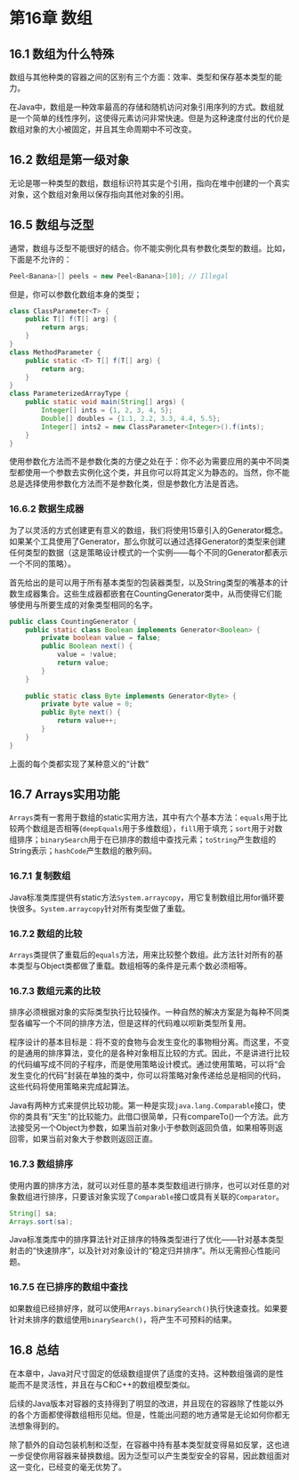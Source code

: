 # 第16章 数组

## 16.1 数组为什么特殊

数组与其他种类的容器之间的区别有三个方面：效率、类型和保存基本类型的能力。

在Java中，数组是一种效率最高的存储和随机访问对象引用序列的方式。数组就是一个简单的线性序列，这使得元素访问非常快速。但是为这种速度付出的代价是数组对象的大小被固定，并且其生命周期中不可改变。

## 16.2 数组是第一级对象

无论是哪一种类型的数组，数组标识符其实是个引用，指向在堆中创建的一个真实对象，这个数组对象用以保存指向其他对象的引用。

## 16.5 数组与泛型

通常，数组与泛型不能很好的结合。你不能实例化具有参数化类型的数组。比如，下面是不允许的：

```java
Peel<Banana>[] peels = new Peel<Banana>[10]; // Illegal
```

但是，你可以参数化数组本身的类型；

```java
class ClassParameter<T> {
    public T[] f(T[] arg) {
        return args;
    }
}
class MethodParameter {
    public static <T> T[] f(T[] arg) {
        return arg;
    }
}
class ParameterizedArrayType {
    public static void main(String[] args) {
        Integer[] ints = {1, 2, 3, 4, 5};
     	Double[] doubles = {1.1, 2.2, 3.3, 4.4, 5.5};
      	Integer[] ints2 = new ClassParameter<Integer>().f(ints);
    }
}
```

使用参数化方法而不是参数化类的方便之处在于：你不必为需要应用的美中不同类型都使用一个参数去实例化这个类，并且你可以将其定义为静态的。当然，你不能总是选择使用参数化方法而不是参数化类，但是参数化方法是首选。

### 16.6.2 数据生成器

为了以灵活的方式创建更有意义的数组，我们将使用15章引入的Generator概念。如果某个工具使用了Generator，那么你就可以通过选择Generator的类型来创建任何类型的数据（这是策略设计模式的一个实例——每个不同的Generator都表示一个不同的策略）。

首先给出的是可以用于所有基本类型的包装器类型，以及String类型的嘴基本的计数生成器集合。这些生成器都嵌套在CountingGenerator类中，从而使得它们能够使用与所要生成的对象类型相同的名字。

```java
public class CountingGenerator {
    public static class Boolean implements Generator<Boolean> {
        private boolean value = false;
      	public Boolean next() {
            value = !value;
          	return value;
        }
    }
  
  	public static class Byte implements Generator<Byte> {
        private byte value = 0;
      	public Byte next() {
            return value++;
        }
    }
}
```

上面的每个类都实现了某种意义的“计数”

## 16.7 Arrays实用功能

`Arrays`类有一套用于数组的static实用方法，其中有六个基本方法：`equals`用于比较两个数组是否相等(`deepEquals`用于多维数组），`fill`用于填充；`sort`用于对数组排序；`binarySearch`用于在已排序的数组中查找元素；`toString`产生数组的String表示；`hashCode`产生数组的散列码。

### 16.7.1 复制数组

Java标准类库提供有static方法`System.arraycopy`，用它复制数组比用for循环要快很多。`System.arraycopy`针对所有类型做了重载。

### 16.7.2 数组的比较

`Arrays`类提供了重载后的`equals`方法，用来比较整个数组。此方法针对所有的基本类型与Object类都做了重载。数组相等的条件是元素个数必须相等。

### 16.7.3 数组元素的比较

排序必须根据对象的实际类型执行比较操作。一种自然的解决方案是为每种不同类型各编写一个不同的排序方法，但是这样的代码难以呗新类型所复用。

程序设计的基本目标是：将不变的食物与会发生变化的事物相分离。而这里，不变的是通用的排序算法，变化的是各种对象相互比较的方式。因此，不是讲进行比较的代码编写成不同的子程序，而是使用策略设计模式。通过使用策略，可以将“会发生变化的代码”封装在单独的类中，你可以将策略对象传递给总是相同的代码，这些代码将使用策略来完成起算法。

Java有两种方式来提供比较功能。第一种是实现`java.lang.Comparable`接口，使你的类具有“天生”的比较能力。此借口很简单，只有compareTo()一个方法。此方法接受另一个Object为参数，如果当前对象小于参数则返回负值，如果相等则返回零，如果当前对象大于参数则返回正直。

### 16.7.3 数组排序

使用内置的排序方法，就可以对任意的基本类型数组进行排序，也可以对任意的对象数组进行排序，只要该对象实现了`Comparable`接口或具有关联的`Comparator`。

```java
String[] sa;
Arrays.sort(sa);
```

Java标准类库中的排序算法针对正排序的特殊类型进行了优化——针对基本类型射击的“快速排序”，以及针对对象设计的“稳定归并排序”。所以无需担心性能问题。

### 16.7.5 在已排序的数组中查找

如果数组已经排好序，就可以使用`Arrays.binarySearch()`执行快速查找。如果要针对未排序的数组使用`binarySearch()`，将产生不可预料的结果。

## 16.8 总结

在本章中，Java对尺寸固定的低级数组提供了适度的支持。这种数组强调的是性能而不是灵活性，并且在与C和C++的数组模型类似。

后续的Java版本对容器的支持得到了明显的改进，并且现在的容器除了性能以外的各个方面都使得数组相形见绌。但是，性能出问题的地方通常是无论如何你都无法想象得到的。

除了额外的自动包装机制和泛型，在容器中持有基本类型就变得易如反掌，这也进一步促使你用容器来替换数组。因为泛型可以产生类型安全的容易，因此数组面对这一变化，已经变的毫无优势了。

